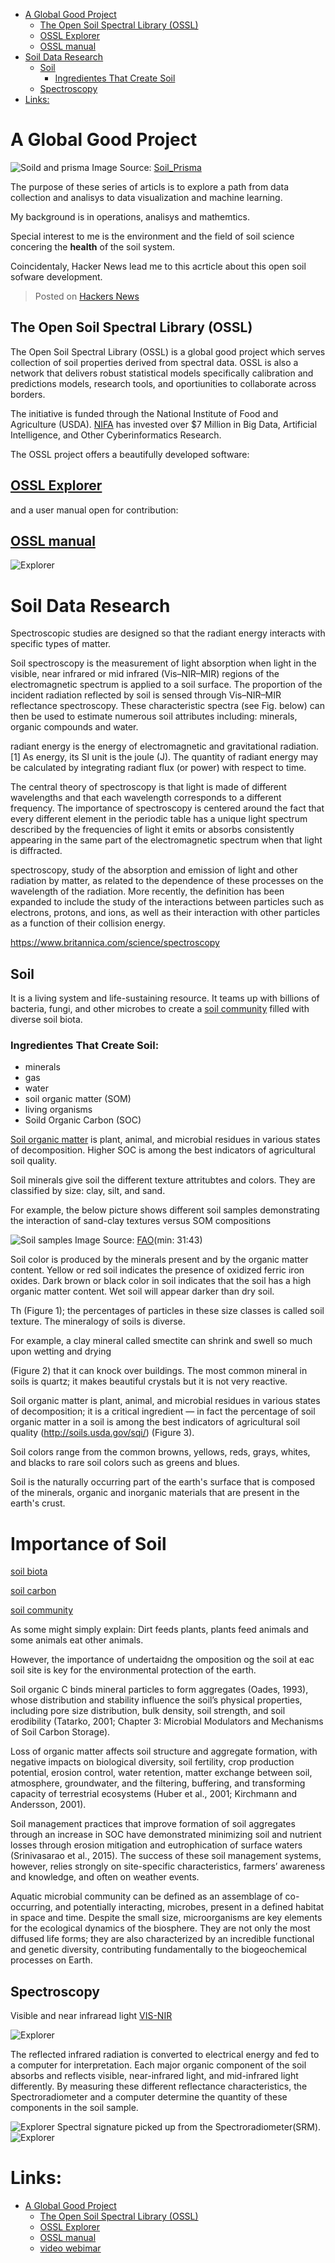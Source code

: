 <!-- START doctoc generated TOC please keep comment here to allow auto update -->
<!-- DON'T EDIT THIS SECTION, INSTEAD RE-RUN doctoc TO UPDATE -->

- [A Global Good Project](#a-global-good-project)
  - [The Open Soil Spectral Library (OSSL)](#the-open-soil-spectral-library-ossl)
  - [OSSL Explorer](#ossl-explorer)
  - [OSSL manual](#ossl-manual)
- [Soil Data Research](#soil-data-research)
  - [Soil](#soil)
    - [Ingredientes That Create Soil](#ingredientes-that-create-soil)
  - [Spectroscopy](#spectroscopy)
- [Links:](#links)

<!-- END doctoc generated TOC please keep comment here to allow auto update -->

# A Global Good Project

![Soild and prisma](images/prisma_soil.jpeg)
Image Source: [Soil_Prisma](https://www.fao.org/fileadmin/user_upload/GSP/imgs/GSP_GLOSOLAN_Spect_HomeSlider_920x426.jpg)

The purpose of these series of articls is to explore a path from data collection and analisys to data visualization and machine learning.

My background is in operations, analisys and mathemtics.

Special interest to me is the environment and the field of soil science concering the **health** of the soil system.

Coincidentaly, Hacker News lead me to this acrticle about this open soil sofware development.

> Posted on [Hackers News](https://news.ycombinator.com/item?id=32293359)

## The Open Soil Spectral Library (OSSL)

The Open Soil Spectral Library (OSSL) is a global good project which serves collection of soil properties derived from spectral data. OSSL is also a network that delivers robust statistical models specifically calibration and predictions models, research tools, and oportiunities to collaborate across borders.

The initiative is funded through the National Institute of Food and Agriculture (USDA).
[NIFA](https://www.nifa.usda.gov/about-nifa/press-releases/nifa-invests-over-7-million-big-data-artificial-intelligence-other) has invested over $7 Million in Big Data, Artificial Intelligence, and Other Cyberinformatics Research.

The OSSL project offers a beautifully developed software:

## [OSSL Explorer](https://explorer.soilspectroscopy.org/)

and a user manual open for contribution:

## [OSSL manual](https://soilspectroscopy.github.io/ossl-manual/)

![Explorer](images/ossl_explorer.png)

# Soil Data Research

Spectroscopic studies are designed so that the radiant energy interacts with specific types of matter.

Soil spectroscopy is the measurement of light absorption when light in the visible, near infrared or mid infrared (Vis–NIR–MIR) regions of the electromagnetic spectrum is applied to a soil surface. The proportion of the incident radiation reflected by soil is sensed through Vis–NIR–MIR reflectance spectroscopy. These characteristic spectra (see Fig. below) can then be used to estimate numerous soil attributes including: minerals, organic compounds and water.

radiant energy is the energy of electromagnetic and gravitational radiation.[1] As energy, its SI unit is the joule (J). The quantity of radiant energy may be calculated by integrating radiant flux (or power) with respect to time.

The central theory of spectroscopy is that light is made of different wavelengths and that each wavelength corresponds to a different frequency. The importance of spectroscopy is centered around the fact that every different element in the periodic table has a unique light spectrum described by the frequencies of light it emits or absorbs consistently appearing in the same part of the electromagnetic spectrum when that light is diffracted.

spectroscopy, study of the absorption and emission of light and other radiation by matter, as related to the dependence of these processes on the wavelength of the radiation. More recently, the definition has been expanded to include the study of the interactions between particles such as electrons, protons, and ions, as well as their interaction with other particles as a function of their collision energy.

https://www.britannica.com/science/spectroscopy

## Soil

It is a living system and life-sustaining resource. It teams up with billions of bacteria, fungi, and other microbes to create a [soil community](https://www.sciencedirect.com/topics/earth-and-planetary-sciences/microbial-community) filled with diverse soil biota.

### Ingredientes That Create Soil:

- minerals
- gas
- water
- soil organic matter (SOM)
- living organisms
- Soild Organic Carbon (SOC)

[Soil organic matter](https://www.nature.com/scitable/knowledge/library/what-are-soils-67647639/#:~:text=Soil%20is%20a%20material%20composed,mineralogy%20of%20soils%20is%20diverse.) is plant, animal, and microbial residues in various states of decomposition. Higher SOC is among the best indicators of agricultural soil quality.

Soil minerals give soil the different texture attritubtes and colors. They are classified by size: clay, silt, and sand.

For example, the below picture shows different soil samples demonstrating the interaction of sand-clay textures versus SOM compositions

![Soil samples](images/sandVSsom_screen.png)
Image Source: [FAO](https://youtu.be/QVOx4oFugts)(min: 31:43)

Soil color is produced by the minerals present and by the organic matter content. Yellow or red soil indicates the presence of oxidized ferric iron oxides. Dark brown or black color in soil indicates that the soil has a high organic matter content. Wet soil will appear darker than dry soil.

Th (Figure 1); the percentages of particles in these size classes is called soil texture. The mineralogy of soils is diverse.

For example, a clay mineral called smectite can shrink and swell so much upon wetting and drying

(Figure 2) that it can knock over buildings. The most common mineral in soils is quartz; it makes beautiful crystals but it is not very reactive.

Soil organic matter is plant, animal, and microbial residues in various states of decomposition; it is a critical ingredient — in fact the percentage of soil organic matter in a soil is among the best indicators of agricultural soil quality (http://soils.usda.gov/sqi/) (Figure 3).

Soil colors range from the common browns, yellows, reds, grays, whites, and blacks to rare soil colors such as greens and blues.

Soil is the naturally occurring part of the earth's surface that is composed of the minerals, organic and inorganic materials that are present in the earth's crust.

# Importance of Soil

[soil biota](https://www.sciencedirect.com/topics/earth-and-planetary-sciences/soil-biota)

[soil carbon](https://www.sciencedirect.com/topics/earth-and-planetary-sciences/soil-carbon)

[soil community](https://www.sciencedirect.com/topics/earth-and-planetary-sciences/microbial-community)

As some might simply explain:
Dirt feeds plants, plants feed animals and some animals eat other animals.

However, the importance of undertaidng the omposition og the soil at eac soil site is key for the environmental protection of the earth.

Soil organic C binds mineral particles to form aggregates (Oades, 1993), whose distribution and stability influence the soil’s physical properties, including pore size distribution, bulk density, soil strength, and soil erodibility (Tatarko, 2001; Chapter 3: Microbial Modulators and Mechanisms of Soil Carbon Storage).

Loss of organic matter affects soil structure and aggregate formation, with negative impacts on biological diversity, soil fertility, crop production potential, erosion control, water retention, matter exchange between soil, atmosphere, groundwater, and the filtering, buffering, and transforming capacity of terrestrial ecosystems (Huber et al., 2001; Kirchmann and Andersson, 2001).

Soil management practices that improve formation of soil aggregates through an increase in SOC have demonstrated minimizing soil and nutrient losses through erosion mitigation and eutrophication of surface waters (Srinivasarao et al., 2015). The success of these soil management systems, however, relies strongly on site-specific characteristics, farmers’ awareness and knowledge, and often on weather events.

Aquatic microbial community can be defined as an assemblage of co-occurring, and potentially interacting, microbes, present in a defined habitat in space and time. Despite the small size, microorganisms are key elements for the ecological dynamics of the biosphere. They are not only the most diffused life forms; they are also characterized by an incredible functional and genetic diversity, contributing fundamentally to the biogeochemical processes on Earth.

## Spectroscopy

Visible and near infraread light [VIS-NIR](https://www.sciencedirect.com/topics/agricultural-and-biological-sciences/reflectance-spectroscopy#:~:text=NEAR%2DINFRARED%20REFLECTANCE%20SPECTROSCOPY%20ANALYSIS,%2C%20energy%2C%20and%20mineral%20content.)

![Explorer](images/soil_spectrum.png)

The reflected infrared radiation is converted to electrical energy and fed to a computer for interpretation. Each major organic component of the soil absorbs and reflects visible, near-infrared light, and mid-infrared light differently. By measuring these different reflectance characteristics, the Spectroradiometer and a computer determine the quantity of these components in the soil sample.

![Explorer](images/spectroscopy.png)
Spectral signature picked up from the Spectroradiometer(SRM).
![Explorer](images/spectral_signatures.png)

# Links:

- [A Global Good Project](#a-global-good-project)
  - [The Open Soil Spectral Library (OSSL)](#the-open-soil-spectral-library-ossl)
  - [OSSL Explorer](#ossl-explorer)
  - [OSSL manual](#ossl-manual)
  - [video webimar](https://youtu.be/QVOx4oFugts)

